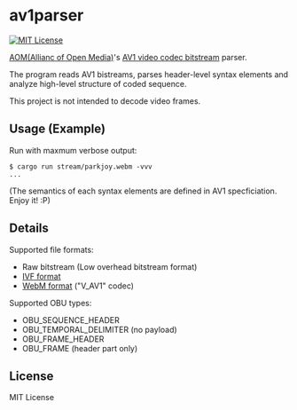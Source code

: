 # av1parser
[![MIT License](http://img.shields.io/badge/license-MIT-blue.svg?style=flat)](LICENSE)

[AOM(Allianc of Open Media)][aom]'s [AV1 video codec bitstream][av1-spec] parser.

The program reads AV1 bistreams, parses header-level syntax elements and analyze high-level structure of coded sequence.

This project is not intended to decode video frames.

[aom]: https://aomedia.org/
[av1-spec]: https://aomedia.org/av1-bitstream-and-decoding-process-specification/


## Usage (Example)
Run with maxmum verbose output:
```
$ cargo run stream/parkjoy.webm -vvv
...
```

(The semantics of each syntax elements are defined in AV1 specficiation. Enjoy it! :P)


## Details
Supported file formats:
- Raw bitstream (Low overhead bitstream format)
- [IVF format][ivf]
- [WebM format][webm] ("V_AV1" codec)

[ivf]: https://wiki.multimedia.cx/index.php/IVF
[webm]: https://www.webmproject.org/

Supported OBU types:
- OBU_SEQUENCE_HEADER
- OBU_TEMPORAL_DELIMITER (no payload)
- OBU_FRAME_HEADER
- OBU_FRAME (header part only)


## License
MIT License
